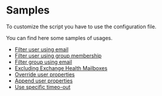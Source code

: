 # Samples

To customize the script you have to use the configuration file.

You can find here some samples of usages.

* [Filter user using email](filter-user-email)
* [Filter user using group membership](filter-group-membership)
* [Filter group using email](filter-group-email)
* [Excluding Exchange Health Mailboxes](exclude-health-mailbox)
* [Override user properties](properties-override)
* [Append user properties](properties-append)
* [Use specific timeo-out](post-timeout)